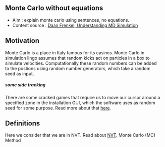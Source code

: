 ## Monte Carlo without equations
* Aim : explain monte carlo using sentences, no equations.
* Content source : [Daan Frenkel, Understanding MD Simulation](https://books.google.fr/books?id=5qTzldS9ROIC&lpg=PP1&pg=PP1#v=onepage&q&f=false)

## Motivation
Monte Carlo is a place in Italy famous for its casinos.
Monte Carlo in simulation lingo assumes that random kicks act on particles in a box to simulate velocities.
Computationally these random numbers can be added to the postions using random number generators, which take a random seed as input.

##### some side tracking
There are some cracked games that require us to move our cursor around a specified zone in the installation GUI, which the software uses
as random seed for some purpose. Read more about that [here](https://security.stackexchange.com/a/10443).

## Definitions
Here we consider that we are in NVT. Read about [NVT](http://webcache.googleusercontent.com/search?q=cache:http://www.quimica.urv.es/~bo/MOLMOD/General/Dynamics/Ensembles.html&num=1&strip=1&vwsrc=0).
Monte Carlo (MC) Method 


